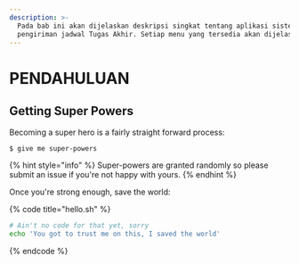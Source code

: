 ```yaml
---
description: >-
  Pada bab ini akan dijelaskan deskripsi singkat tentang aplikasi sistem
  pengiriman jadwal Tugas Akhir. Setiap menu yang tersedia akan dijelaskan secara komprehensif.
---
```


# PENDAHULUAN

## Getting Super Powers

Becoming a super hero is a fairly straight forward process:

```
$ give me super-powers
```

{% hint style="info" %}
 Super-powers are granted randomly so please submit an issue if you're not happy with yours.
{% endhint %}

Once you're strong enough, save the world:

{% code title="hello.sh" %}
```bash
# Ain't no code for that yet, sorry
echo 'You got to trust me on this, I saved the world'
```
{% endcode %}



